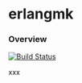 # erlangmk
### Overview

[![Build Status](https://travis-ci.org/fishballian/erlangmk.svg?branch=master)](https://travis-ci.org/fishballian/erlangmk)

xxx
